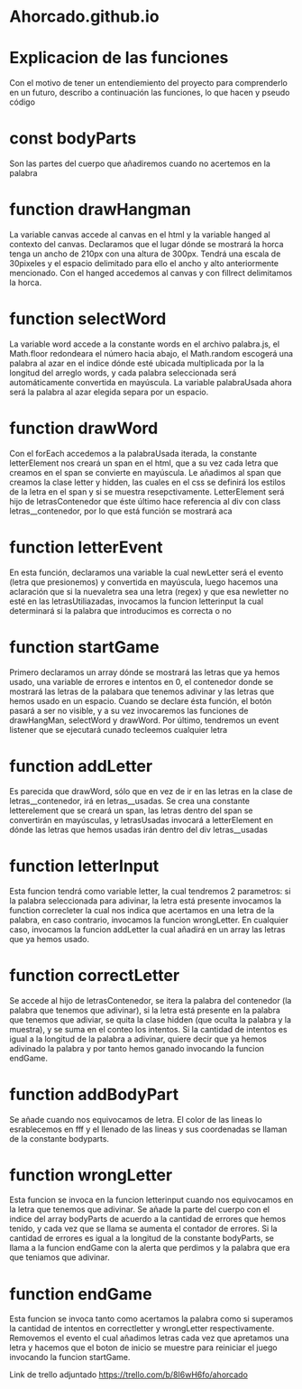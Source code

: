 # Ahorcado.github.io

# Explicacion de las funciones

Con el motivo de tener un entendiemiento del proyecto para comprenderlo en un futuro, describo a continuación las funciones, lo que hacen y pseudo código

# const bodyParts

Son las partes del cuerpo que añadiremos cuando no acertemos en la palabra

# function drawHangman

La variable canvas accede al canvas en el html y la variable hanged al contexto del canvas. Declaramos que el lugar dónde se mostrará la horca tenga un ancho de 210px con una altura de 300px. Tendrá una escala de 30pixeles y el espacio delimitado para ello el ancho y alto anteriormente mencionado. Con el hanged accedemos al canvas y con fillrect delimitamos la horca.

# function selectWord

La variable word accede a la constante words en el archivo palabra.js, el Math.floor redondeara el número hacia abajo, el Math.random escogerá una palabra al azar en el indice dónde esté ubicada multiplicada por la la longitud del arreglo words, y cada palabra seleccionada será automáticamente convertida en mayúscula.
La variable palabraUsada ahora será la palabra al azar elegida separa por un espacio.

# function drawWord

Con el forEach accedemos a la palabraUsada iterada, la constante letterElement nos creará un span en el html, que a su vez cada letra que creamos en el span se convierte en mayúscula. Le añadimos al span que creamos la clase letter y hidden, las cuales en el css se definirá los estilos de la letra en el span y si se muestra resepctivamente. LetterElement será hijo de letrasContenedor que éste último hace referencia al div con class letras__contenedor, por lo que está función se mostrará aca

# function letterEvent

En esta función, declaramos una variable la cual newLetter será el evento (letra que presionemos) y convertida en mayúscula, luego hacemos una aclaración que si la nuevaletra sea una letra (regex) y que esa newletter no esté en las letrasUtiliazadas, invocamos la funcion letterinput la cual determinará si la palabra que introducimos es correcta o no

# function startGame

Primero declaramos un array dónde se mostrará las letras que ya hemos usado, una variable de errores e intentos en 0, el contenedor donde se mostrará las letras de la palabara que tenemos adivinar y las letras que hemos usado en un espacio. Cuando se declare ésta función, el botón pasará a ser no visible, y a su vez invocaremos las funciones de drawHangMan, selectWord y drawWord. Por último, tendremos un event listener que se ejecutará cunado tecleemos cualquier letra

# function addLetter

Es parecida que drawWord, sólo que en vez de ir en las letras en la clase de letras__contenedor, irá en letras__usadas. Se crea una constante letterelement que se creará un span, las letras dentro del span se convertirán en mayúsculas, y letrasUsadas invocará a letterElement en dónde las letras que hemos usadas irán dentro del div letras__usadas

# function letterInput

Esta funcion tendrá como variable letter, la cual tendremos 2 parametros: si la palabra seleccionada para adivinar, la letra está presente invocamos la function correcleter la cual nos indica que acertamos en una letra de la palabra, en caso contrario, invocamos la funcion wrongLetter. En cualquier caso, invocamos la funcion addLetter la cual añadirá en un array las letras que ya hemos usado.

# function correctLetter

Se accede al hijo de letrasContenedor, se itera la palabra del contenedor (la palabra que tenemos que adivinar), si la letra está presente en la palabra que tenemos que adiviar, se quita la clase hidden (que oculta la palabra y la muestra), y se suma en el conteo los intentos. Si la cantidad de intentos es igual a la longitud de la palabra a adivinar, quiere decir que ya hemos adivinado la palabra y por tanto hemos ganado invocando la funcion endGame.

# function addBodyPart

Se añade cuando nos equivocamos de letra. El color de las lineas lo esrablecemos en fff y el llenado de las lineas y sus coordenadas se llaman de la constante bodyparts.

# function wrongLetter

Esta funcion se invoca en la funcion letterinput cuando nos equivocamos en la letra que tenemos que adivinar. Se añade la parte del cuerpo con el indice del array bodyParts de acuerdo a la cantidad de errores que hemos tenido, y cada vez que se llama se aumenta el contador de errores. Si la cantidad de errores es igual a la longitud de la constante bodyParts, se llama a la funcion endGame con la alerta que perdimos y la palabra que era que teniamos que adivinar.

# function endGame

Esta funcion se invoca tanto como acertamos la palabra como si superamos la cantidad de intentos en correctletter y wrongLetter respectivamente. Removemos el evento el cual añadimos letras cada vez que apretamos una letra y hacemos que el boton de inicio se muestre para reiniciar el juego invocando la funcion startGame.

Link de trello adjuntado https://trello.com/b/8I6wH6fo/ahorcado